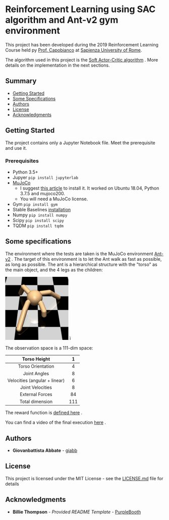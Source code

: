# Reinforcement Learning using SAC algorithm and Ant-v2 gym environment

This project has been developed during the 2019 Reinforcement Learning Course held py [Prof. Capobianco](http://robertocapobianco.com/) at [Sapienza University of Rome](https://www.uniroma1.it/).

The algorithm used in this project is the [Soft Actor-Critic algorithm](https://arxiv.org/abs/1812.05905) . More details on the implementation in the next sections.

## Summary

  - [Getting Started](#getting-started)
  - [Some Specifications](#some-specifications)
  - [Authors](#authors)
  - [License](#license)
  - [Acknowledgments](#acknowledgments)

## Getting Started

The project contains only a Jupyter Notebook file. Meet the prerequisite and use it.

### Prerequisites

- Python 3.5+
- Jupyer ``` pip install jupyterlab ```
- [MuJoCo](http://www.mujoco.org) 
	- I suggest [this article](https://medium.com/@ganeshprasanna/setting-up-mujoco-7a5ee62cf6dc) to install it. It worked on Ubuntu 18.04, Python 3.7.5 and mujoco200.
	- You will need a MuJoCo license.
- Gym ``` pip install gym ```
- Stable Baselines [installation](https://stable-baselines.readthedocs.io/en/master/guide/install.html)
- Numpy ``` pip install numpy ```
- Scipy ``` pip install scipy ```
- TQDM ``` pip install tqdm ```

## Some specifications

The environment where the tests are taken is the MuJoCo environment [Ant-v2](https://gym.openai.com/envs/Ant-v2/) . The target of this environment is to let the Ant walk as fast as possible, as long as possible. The ant is a hierarchical structure with the "torso" as the main object, and the 4 legs as the children:


<img src="https://raw.githubusercontent.com/giabb/reinforcement-learning/main/md_media/ant.jpg" alt="img_ant" width="200" height="200">
ì

The observation space is a 111-dim space:

|          Torso Height         |  1  |
|:-----------------------------:|:---:|
|       Torso Orientation       |  4  |
|          Joint Angles         |  8  |
| Velocities (angular + linear) |  6  |
|        Joint Velocities       |  8  |
|        External Forces        |  84 |
|        Total dimension        | 111 |

The reward function is [defined here](https://github.com/openai/gym/blob/master/gym/envs/mujoco/ant.py#L10) .

You can find a video of the final execution [here](https://github.com/giabb/reinforcement-learning/blob/main/md_media/The%20Walking%20Ant.mp4) .


## Authors

  - **Giovanbattista Abbate** - [giabb](https://github.com/giabb)

## License

This project is licensed under the MIT License - see the [LICENSE.md](LICENSE.md) file for details

## Acknowledgments

- **Billie Thompson** - *Provided README Template* - [PurpleBooth](https://github.com/PurpleBooth)
